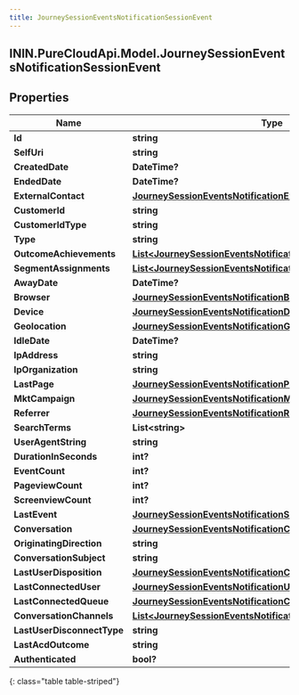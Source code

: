 ```yaml
---
title: JourneySessionEventsNotificationSessionEvent
---
```

## ININ.PureCloudApi.Model.JourneySessionEventsNotificationSessionEvent

## Properties

|Name | Type | Description | Notes|
|------------ | ------------- | ------------- | -------------|
| **Id** | **string** |  | [optional] |
| **SelfUri** | **string** |  | [optional] |
| **CreatedDate** | **DateTime?** |  | [optional] |
| **EndedDate** | **DateTime?** |  | [optional] |
| **ExternalContact** | [**JourneySessionEventsNotificationExternalContact**](JourneySessionEventsNotificationExternalContact.html) |  | [optional] |
| **CustomerId** | **string** |  | [optional] |
| **CustomerIdType** | **string** |  | [optional] |
| **Type** | **string** |  | [optional] |
| **OutcomeAchievements** | [**List&lt;JourneySessionEventsNotificationOutcomeAchievement&gt;**](JourneySessionEventsNotificationOutcomeAchievement.html) |  | [optional] |
| **SegmentAssignments** | [**List&lt;JourneySessionEventsNotificationSegmentAssignment&gt;**](JourneySessionEventsNotificationSegmentAssignment.html) |  | [optional] |
| **AwayDate** | **DateTime?** |  | [optional] |
| **Browser** | [**JourneySessionEventsNotificationBrowser**](JourneySessionEventsNotificationBrowser.html) |  | [optional] |
| **Device** | [**JourneySessionEventsNotificationDevice**](JourneySessionEventsNotificationDevice.html) |  | [optional] |
| **Geolocation** | [**JourneySessionEventsNotificationGeoLocation**](JourneySessionEventsNotificationGeoLocation.html) |  | [optional] |
| **IdleDate** | **DateTime?** |  | [optional] |
| **IpAddress** | **string** |  | [optional] |
| **IpOrganization** | **string** |  | [optional] |
| **LastPage** | [**JourneySessionEventsNotificationPage**](JourneySessionEventsNotificationPage.html) |  | [optional] |
| **MktCampaign** | [**JourneySessionEventsNotificationMktCampaign**](JourneySessionEventsNotificationMktCampaign.html) |  | [optional] |
| **Referrer** | [**JourneySessionEventsNotificationReferrer**](JourneySessionEventsNotificationReferrer.html) |  | [optional] |
| **SearchTerms** | **List&lt;string&gt;** |  | [optional] |
| **UserAgentString** | **string** |  | [optional] |
| **DurationInSeconds** | **int?** |  | [optional] |
| **EventCount** | **int?** |  | [optional] |
| **PageviewCount** | **int?** |  | [optional] |
| **ScreenviewCount** | **int?** |  | [optional] |
| **LastEvent** | [**JourneySessionEventsNotificationSessionLastEvent**](JourneySessionEventsNotificationSessionLastEvent.html) |  | [optional] |
| **Conversation** | [**JourneySessionEventsNotificationConversation**](JourneySessionEventsNotificationConversation.html) |  | [optional] |
| **OriginatingDirection** | **string** |  | [optional] |
| **ConversationSubject** | **string** |  | [optional] |
| **LastUserDisposition** | [**JourneySessionEventsNotificationConversationUserDisposition**](JourneySessionEventsNotificationConversationUserDisposition.html) |  | [optional] |
| **LastConnectedUser** | [**JourneySessionEventsNotificationUser**](JourneySessionEventsNotificationUser.html) |  | [optional] |
| **LastConnectedQueue** | [**JourneySessionEventsNotificationConnectedQueue**](JourneySessionEventsNotificationConnectedQueue.html) |  | [optional] |
| **ConversationChannels** | [**List&lt;JourneySessionEventsNotificationConversationChannel&gt;**](JourneySessionEventsNotificationConversationChannel.html) |  | [optional] |
| **LastUserDisconnectType** | **string** |  | [optional] |
| **LastAcdOutcome** | **string** |  | [optional] |
| **Authenticated** | **bool?** |  | [optional] |
{: class="table table-striped"}



